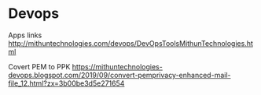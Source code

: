 # Devops

Apps links http://mithuntechnologies.com/devops/DevOpsToolsMithunTechnologies.html

Covert PEM to PPK https://mithuntechnologies-devops.blogspot.com/2019/09/convert-pemprivacy-enhanced-mail-file_12.html?zx=3b00be3d5e271654
